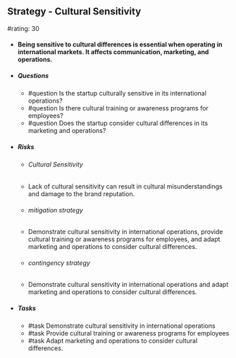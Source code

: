 ## Strategy - Cultural Sensitivity
#rating: 30
- #### Being sensitive to cultural differences is essential when operating in international markets. It affects communication, marketing, and operations.
- ##### Questions
  - #question Is the startup culturally sensitive in its international operations?
  - #question Is there cultural training or awareness programs for employees?
  - #question Does the startup consider cultural differences in its marketing and operations?
- ##### Risks

  - ###### Cultural Sensitivity
  - Lack of cultural sensitivity can result in cultural misunderstandings and damage to the brand reputation.
  - ###### mitigation strategy
  - Demonstrate cultural sensitivity in international operations, provide cultural training or awareness programs for employees, and adapt marketing and operations to consider cultural differences.
  - ###### contingency strategy
  - Demonstrate cultural sensitivity in international operations and adapt marketing and operations to consider cultural differences.
- ##### Tasks
  - #task Demonstrate cultural sensitivity in international operations
  - #task  Provide cultural training or awareness programs for employees
  - #task  Adapt marketing and operations to consider cultural differences.


